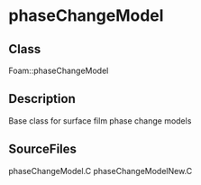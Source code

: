 # phaseChangeModel 
## Class
Foam::phaseChangeModel

## Description
Base class for surface film phase change models

## SourceFiles
phaseChangeModel.C
phaseChangeModelNew.C

